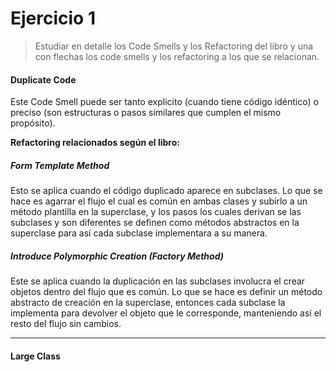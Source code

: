 # Ejercicio 1
>Estudiar en detalle los Code Smells y los Refactoring del libro y una  con flechas los code smells y los refactoring a los que se relacionan.

#### Duplicate Code
Este Code Smell puede ser tanto explicito (cuando tiene código idéntico) o preciso (son estructuras o pasos similares que cumplen el mismo propósito).

**Refactoring relacionados según el libro:**
##### Form Template Method
Esto se aplica cuando el código duplicado aparece en subclases. Lo que se hace es agarrar el flujo el cual es común en ambas clases y subirlo a un método plantilla en la superclase, y los pasos los cuales derivan se las subclases y son diferentes se definen como métodos abstractos en la superclase para así cada subclase implementara a su manera.

##### Introduce Polymorphic Creation (Factory Method)
Este se aplica cuando la duplicación en las subclases involucra el crear objetos dentro del flujo que es común.
Lo que se hace es definir un método abstracto de creación en la superclase, entonces cada subclase la implementa para devolver el objeto que le corresponde, manteniendo así el resto del flujo sin cambios.

---
#### Large Class




